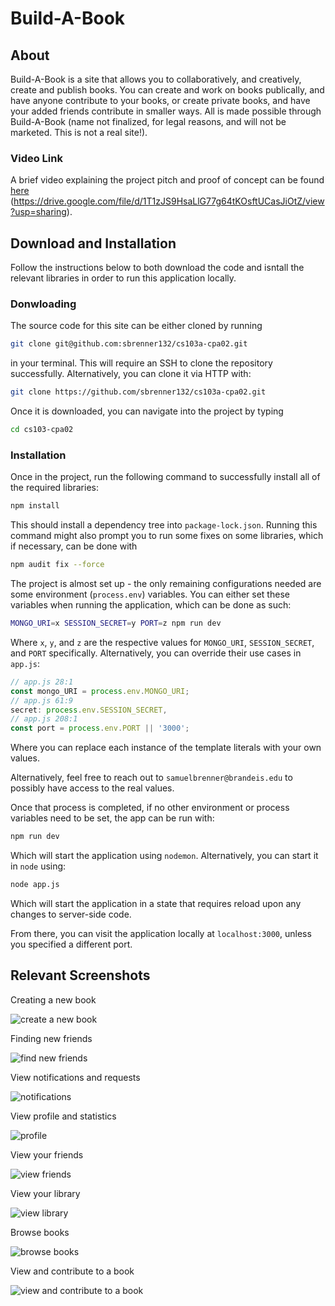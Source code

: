 # Build-A-Book

## About

Build-A-Book is a site that allows you to collaboratively, and creatively, create and publish books. You can create and work on books publically, and have anyone contribute to your books, or create private books, and have your added friends contribute in smaller ways. All is made possible through Build-A-Book (name not finalized, for legal reasons, and will not be marketed. This is not a real site!).

### Video Link

A brief video explaining the project pitch and proof of concept can be found [here](https://drive.google.com/file/d/1T1zJS9HsaLlG77g64tKOsftUCasJiOtZ/view?usp=sharing) (https://drive.google.com/file/d/1T1zJS9HsaLlG77g64tKOsftUCasJiOtZ/view?usp=sharing).

## Download and Installation

Follow the instructions below to both download the code and isntall the relevant libraries in order to run this application locally.

### Donwloading

The source code for this site can be either cloned by running

```bash
git clone git@github.com:sbrenner132/cs103a-cpa02.git
```

in your terminal. This will require an SSH to clone the repository successfully. Alternatively, you can clone it via HTTP with:

```bash
git clone https://github.com/sbrenner132/cs103a-cpa02.git
```

Once it is downloaded, you can navigate into the project by typing

```bash
cd cs103-cpa02
```

### Installation

Once in the project, run the following command to successfully install all of the required libraries:

```bash
npm install
```

This should install a dependency tree into `package-lock.json`. Running this command might also prompt you to run some fixes on some libraries, which if necessary, can be done with

```bash
npm audit fix --force
```

The project is almost set up - the only remaining configurations needed are some environment (`process.env`) variables. You can either set these variables when running the application, which can be done as such:

```bash
MONGO_URI=x SESSION_SECRET=y PORT=z npm run dev
```

Where `x`, `y`, and `z` are the respective values for `MONGO_URI`, `SESSION_SECRET`, and `PORT` specifically. Alternatively, you can override their use cases in `app.js`:

```js
// app.js 28:1
const mongo_URI = process.env.MONGO_URI;
// app.js 61:9
secret: process.env.SESSION_SECRET,
// app.js 208:1
const port = process.env.PORT || '3000';
```

Where you can replace each instance of the template literals with your own values.

Alternatively, feel free to reach out to `samuelbrenner@brandeis.edu` to possibly have access to the real values.

Once that process is completed, if no other environment or process variables need to be set, the app can be run with:

```bash
npm run dev
```

Which will start the application using `nodemon`. Alternatively, you can start it in `node` using:

```bash
node app.js
```

Which will start the application in a state that requires reload upon any changes to server-side code.

From there, you can visit the application locally at `localhost:3000`, unless you specified a different port.

## Relevant Screenshots

Creating a new book

![create a new book](./public/images/createStory.png)

Finding new friends

![find new friends](./public/images/findFriends.png)

View notifications and requests

![notifications](./public/images/notifications.png)

View profile and statistics

![profile](./public/images/profile.png)

View your friends

![view friends](./public/images/friends.png)

View your library

![view library](./public/images/library.png)

Browse books

![browse books](./public/images/browse.png)

View and contribute to a book

![view and contribute to a book](./public/images/contribute.png)
